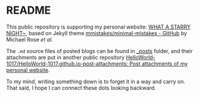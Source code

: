 # README

This public repository is supporting my personal website: [WHAT A STARRY NIGHT~](https://helloworld-1017.github.io/), based on Jekyll theme [mmistakes/minimal-mistakes - GitHub](https://github.com/mmistakes/minimal-mistakes) by Michael Rose *et al.*

The `.md` source files of posted blogs can be found in [_posts](https://github.com/HelloWorld-1017/HelloWorld-1017.github.io/tree/main/_posts) folder, and their attachments are put in another public repository [HelloWorld-1017/HelloWorld-1017.github.io-post-attachments: Post attachments of my personal website](https://github.com/HelloWorld-1017/HelloWorld-1017.github.io-post-attachments).

To my mind, writing something down is to forget it in a way and carry on. That said, I hope I can connect these dots looking backward.


